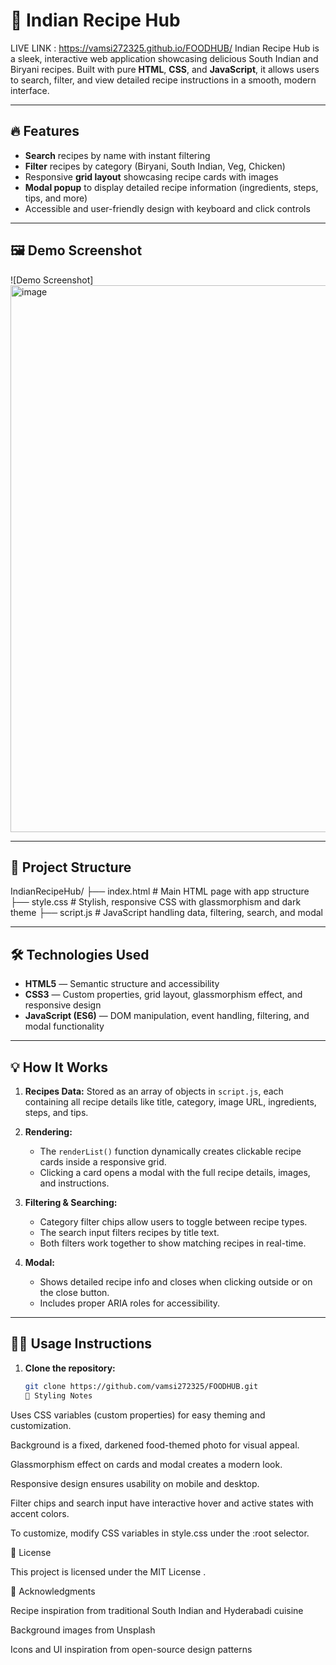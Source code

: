 # 🍛 Indian Recipe Hub
LIVE LINK : https://vamsi272325.github.io/FOODHUB/
Indian Recipe Hub is a sleek, interactive web application showcasing delicious South Indian and Biryani recipes. Built with pure **HTML**, **CSS**, and **JavaScript**, it allows users to search, filter, and view detailed recipe instructions in a smooth, modern interface.

---

## 🔥 Features

- **Search** recipes by name with instant filtering  
- **Filter** recipes by category (Biryani, South Indian, Veg, Chicken)  
- Responsive **grid layout** showcasing recipe cards with images  
- **Modal popup** to display detailed recipe information (ingredients, steps, tips, and more)  
- Accessible and user-friendly design with keyboard and click controls  

---

## 🖼️ Demo Screenshot

![Demo Screenshot]<img width="1919" height="875" alt="image" src="https://github.com/user-attachments/assets/7243432a-198d-455d-8a37-e23b261a512d" />


---

## 📁 Project Structure

IndianRecipeHub/
├── index.html # Main HTML page with app structure
├── style.css # Stylish, responsive CSS with glassmorphism and dark theme
├── script.js # JavaScript handling data, filtering, search, and modal

---

## 🛠️ Technologies Used

- **HTML5** — Semantic structure and accessibility  
- **CSS3** — Custom properties, grid layout, glassmorphism effect, and responsive design  
- **JavaScript (ES6)** — DOM manipulation, event handling, filtering, and modal functionality  

---

## 💡 How It Works

1. **Recipes Data:** Stored as an array of objects in `script.js`, each containing all recipe details like title, category, image URL, ingredients, steps, and tips.

2. **Rendering:**  
   - The `renderList()` function dynamically creates clickable recipe cards inside a responsive grid.  
   - Clicking a card opens a modal with the full recipe details, images, and instructions.

3. **Filtering & Searching:**  
   - Category filter chips allow users to toggle between recipe types.  
   - The search input filters recipes by title text.  
   - Both filters work together to show matching recipes in real-time.

4. **Modal:**  
   - Shows detailed recipe info and closes when clicking outside or on the close button.  
   - Includes proper ARIA roles for accessibility.

---

## 🧑‍💻 Usage Instructions

1. **Clone the repository:**

   ```bash
   git clone https://github.com/vamsi272325/FOODHUB.git
   🎨 Styling Notes

Uses CSS variables (custom properties) for easy theming and customization.

Background is a fixed, darkened food-themed photo for visual appeal.

Glassmorphism effect on cards and modal creates a modern look.

Responsive design ensures usability on mobile and desktop.

Filter chips and search input have interactive hover and active states with accent colors.

To customize, modify CSS variables in style.css under the :root selector.

📄 License

This project is licensed under the MIT License
.

🙌 Acknowledgments

Recipe inspiration from traditional South Indian and Hyderabadi cuisine

Background images from Unsplash

Icons and UI inspiration from open-source design patterns

